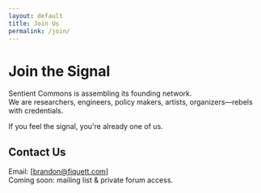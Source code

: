 ```yaml
---
layout: default
title: Join Us
permalink: /join/
---
```


# Join the Signal

Sentient Commons is assembling its founding network.  
We are researchers, engineers, policy makers, artists, organizers—rebels with credentials.

If you feel the signal, you're already one of us.

## Contact Us

Email: [brandon@fiquett.com]  
Coming soon: mailing list & private forum access.